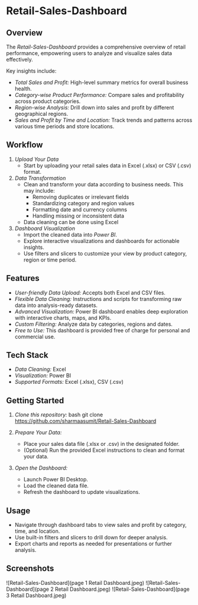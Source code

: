 
# Retail-Sales-Dashboard

## Overview
The *Retail-Sales-Dashboard* provides a comprehensive overview of retail performance, empowering users to analyze and visualize sales data effectively.

Key insights include:
- *Total Sales and Profit:* High-level summary metrics for overall business health.
- *Category-wise Product Performance:* Compare sales and profitability across product categories.
- *Region-wise Analysis:* Drill down into sales and profit by different geographical regions.
- *Sales and Profit by Time and Location:* Track trends and patterns across various time periods and store locations.

## Workflow

1. *Upload Your Data*
   - Start by uploading your retail sales data in Excel (.xlsx) or CSV (.csv) format.
2. *Data Transformation*
   - Clean and transform your data according to business needs. This may include:
     - Removing duplicates or irrelevant fields
     - Standardizing category and region values
     - Formatting date and currency columns
     - Handling missing or inconsistent data
   - Data cleaning can be done using Excel
3. *Dashboard Visualization*
   - Import the cleaned data into *Power BI*.  
   - Explore interactive visualizations and dashboards for actionable insights.
   - Use filters and slicers to customize your view by product category, region or time period.

## Features

- *User-friendly Data Upload:* Accepts both Excel and CSV files.
- *Flexible Data Cleaning:* Instructions and scripts for transforming raw data into analysis-ready datasets.
- *Advanced Visualization:* Power BI dashboard enables deep exploration with interactive charts, maps, and KPIs.
- *Custom Filtering:* Analyze data by categories, regions and dates.
- *Free to Use:* This dashboard is provided free of charge for personal and commercial use.

## Tech Stack

- *Data Cleaning:* Excel
- *Visualization:* Power BI
- *Supported Formats:* Excel (.xlsx), CSV (.csv)

## Getting Started

1. *Clone this repository:*
   bash
   git clone https://github.com/sharmaasumit/Retail-Sales-Dashboard
   
2. *Prepare Your Data:*
   - Place your sales data file (.xlsx or .csv) in the designated folder.
   - (Optional) Run the provided Excel instructions to clean and format your data.
3. *Open the Dashboard:*
   - Launch Power BI Desktop.
   - Load the cleaned data file.
   - Refresh the dashboard to update visualizations.

## Usage

- Navigate through dashboard tabs to view sales and profit by category, time, and location.
- Use built-in filters and slicers to drill down for deeper analysis.
- Export charts and reports as needed for presentations or further analysis.

## Screenshots
![Retail-Sales-Dashboard](page 1 Retail Dashboard.jpeg)
![Retail-Sales-Dashboard](page 2 Retail Dashboard.jpeg)
![Retail-Sales-Dashboard](page 3 Retail Dashboard.jpeg)

